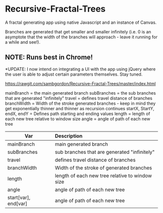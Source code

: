 # Recursive-Fractal-Trees

A fractal generating app using native Javascript and an instance of Canvas.

Branches are generated that get smaller and smaller infinitely  (i.e. 0 is an asymptote that the width of the branches will approach - leave it running for a while and see!).

## NOTE: Runs best in Chrome!

*UPDATE: I now intend on integrating a UI with the app using jQuery where the user is able to adjust certain parameters themselves. Stay tuned.

https://rawgit.com/sambgordon/Recursive-Fractal-Trees/master/index.html

mainBranch = the main generated branch
subBranches = the sub branches that are generated "infinitely"
travel = defines travel distance of branches
branchWidth = Width of the stroke generated branches - keep in mind they
get exponentially thinner and thinner as recursion continues
startX, StartY, endX, endY = Defines path starting and ending values
length = length of each new tree relative to window size
angle = angle of path of each new tree

| Var             | Description     |
| -------------   |:---------------|
| mainBranch      | main generated branch|
| subBranches     | sub branches that are generated "infinitely"|
| travel          | defines travel distance of branches|
| branchWidth     | Width of the stroke of generated branches|
| length          | length of each new tree relative to window size|
| angle           | angle of path of each new tree|
| start[var], end[var]           | angle of path of each new tree|
